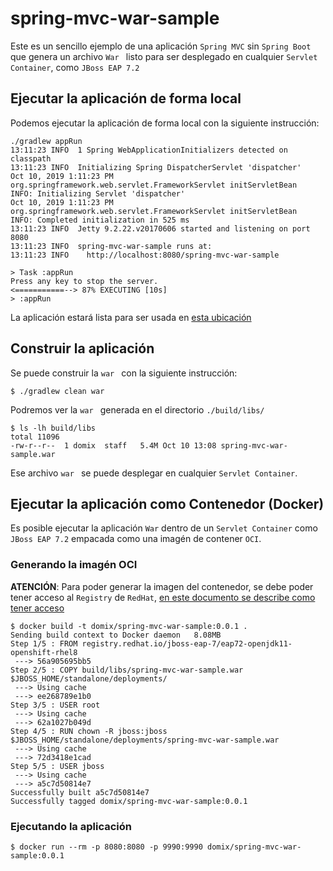 # spring-mvc-war-sample

Este es un sencillo ejemplo de una aplicación `Spring MVC` sin `Spring Boot` que genera un archivo `War ` listo para ser desplegado en cualquier `Servlet Container`, como `JBoss EAP 7.2`

## Ejecutar la aplicación de forma local

Podemos ejecutar la aplicación de forma local con la siguiente instrucción:

```
./gradlew appRun
13:11:23 INFO  1 Spring WebApplicationInitializers detected on classpath
13:11:23 INFO  Initializing Spring DispatcherServlet 'dispatcher'
Oct 10, 2019 1:11:23 PM org.springframework.web.servlet.FrameworkServlet initServletBean
INFO: Initializing Servlet 'dispatcher'
Oct 10, 2019 1:11:23 PM org.springframework.web.servlet.FrameworkServlet initServletBean
INFO: Completed initialization in 525 ms
13:11:23 INFO  Jetty 9.2.22.v20170606 started and listening on port 8080
13:11:23 INFO  spring-mvc-war-sample runs at:
13:11:23 INFO    http://localhost:8080/spring-mvc-war-sample

> Task :appRun
Press any key to stop the server.
<===========--> 87% EXECUTING [10s]
> :appRun
```

La aplicación estará lista para ser usada en [esta ubicación](http://localhost:8080/spring-mvc-war-sample)

## Construir la aplicación

Se puede construir la `war ` con la siguiente instrucción:

```
$ ./gradlew clean war
```

Podremos ver la `war ` generada en el directorio `./build/libs/`

```
$ ls -lh build/libs
total 11096
-rw-r--r--  1 domix  staff   5.4M Oct 10 13:08 spring-mvc-war-sample.war
```

Ese archivo `war ` se puede desplegar en cualquier `Servlet Container`.


## Ejecutar la aplicación como Contenedor (Docker)

Es posible ejecutar la aplicación `War` dentro de un `Servlet Container` como `JBoss EAP 7.2` empacada como una imagén de contener `OCI`.

### Generando la imagén OCI

**ATENCIÓN**: Para poder generar la imagen del contenedor, se debe poder tener acceso al `Registry` de `RedHat`, [en este documento se describe como tener acceso](https://catalog.redhat.com/software/containers/search)


```
$ docker build -t domix/spring-mvc-war-sample:0.0.1 .
Sending build context to Docker daemon   8.08MB
Step 1/5 : FROM registry.redhat.io/jboss-eap-7/eap72-openjdk11-openshift-rhel8
 ---> 56a905695bb5
Step 2/5 : COPY build/libs/spring-mvc-war-sample.war $JBOSS_HOME/standalone/deployments/
 ---> Using cache
 ---> ee268789e1b0
Step 3/5 : USER root
 ---> Using cache
 ---> 62a1027b049d
Step 4/5 : RUN chown -R jboss:jboss $JBOSS_HOME/standalone/deployments/spring-mvc-war-sample.war
 ---> Using cache
 ---> 72d3418e1cad
Step 5/5 : USER jboss
 ---> Using cache
 ---> a5c7d50814e7
Successfully built a5c7d50814e7
Successfully tagged domix/spring-mvc-war-sample:0.0.1
```


### Ejecutando la aplicación

```
$ docker run --rm -p 8080:8080 -p 9990:9990 domix/spring-mvc-war-sample:0.0.1
```